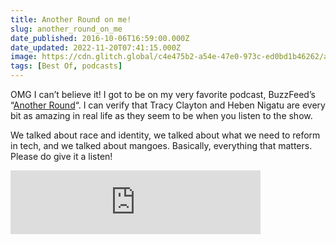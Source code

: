 ```yaml
---
title: Another Round on me!
slug: another_round_on_me
date_published: 2016-10-06T16:59:00.000Z
date_updated: 2022-11-20T07:41:15.000Z
image: https://cdn.glitch.global/c4e475b2-a54e-47e0-973c-ed0bd1b46262/anotherround-012.jpg?v=1669865033780
tags: [Best Of, podcasts]
---
```


OMG I can’t believe it! I got to be on my very favorite podcast, BuzzFeed’s “[Another Round](https://www.wnyc.org/shows/another-round)“. I can verify that Tracy Clayton and Heben Nigatu are every bit as amazing in real life as they seem to be when you listen to the show.

We talked about race and identity, we talked about what we need to reform in tech, and we talked about mangoes. Basically, everything that matters. Please do give it a listen!

<iframe src="https://anchor.fm/another-round-podcast/embed/episodes/Episode-39-The-Betrayer-of-the-Patriarchy-with-Anil-Dash---Encore-e3ards/a-ab0q39" height="102px" width="400px" frameborder="0" scrolling="no"></iframe>
